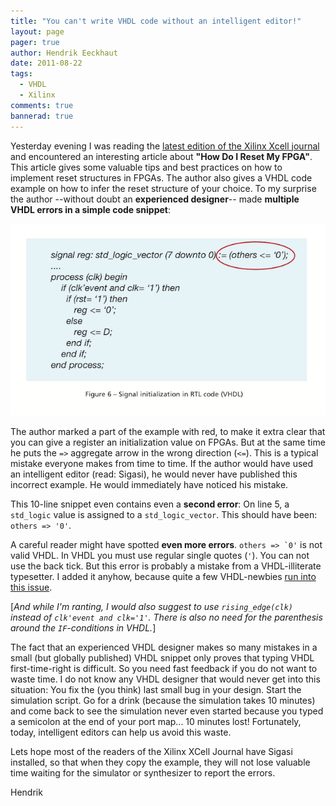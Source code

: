 ```yaml
---
title: "You can't write VHDL code without an intelligent editor!"
layout: page 
pager: true
author: Hendrik Eeckhaut
date: 2011-08-22
tags: 
  - VHDL
  - Xilinx
comments: true
bannerad: true
---
```


Yesterday evening I was reading the [latest edition of the Xilinx Xcell journal](http://issuu.com/xcelljournal/docs/xcell_journal_issue_76?viewMode=magazine&mode=embed) and encountered an interesting article about **"How Do I Reset My FPGA"**. This article gives some valuable tips and best practices on how to implement reset structures in FPGAs. The author also gives a VHDL code example on how to infer the reset structure of your choice.
To my surprise the author --without doubt an **experienced designer**-- made **multiple VHDL errors in a simple code snippet**:

![](images/xcell_reset.png)

The author marked a part of the example with red, to make it extra clear that you can give a register an initialization value on FPGAs. But at the same time he puts the `=>` aggregate arrow in the wrong direction (`<=`). This is a typical mistake everyone makes from time to time.
If the author would have used an intelligent editor (read: Sigasi), he would never have published this incorrect example. He would immediately have noticed his mistake.

This 10-line snippet even contains even a **second error**: On line 5, a `std_logic` value is assigned to a `std_logic_vector`. This should have been:  `others => '0'`.

A careful reader might have spotted **even more errors**. ``others => `0'`` is not valid VHDL. In VHDL you must use regular single quotes (`'`). You can not use the back tick. But this error is probably a mistake from a VHDL-illiterate typesetter. I added it anyhow, because quite a few VHDL-newbies [run into this issue](http://stackoverflow.com/questions/6549276/vhdl-errors-in-flipflop-d-code).

\[*And while I'm ranting, I would also suggest to use `rising_edge(clk)` instead of `clk'event and clk='1'`. There is also no need for the parenthesis around the `IF`-conditions in VHDL.*\]

The fact that an experienced VHDL designer makes so many mistakes in a small (but globally published) VHDL snippet only proves that typing VHDL first-time-right is difficult. So you need fast feedback if you do not want to waste time. I do not know any VHDL designer that would never get into this situation: You fix the (you think) last small bug in your design. Start the simulation script. Go for a drink (because the simulation takes 10 minutes) and come back to see the simulation never even started because you typed a semicolon at the end of your port map... 10 minutes lost!  Fortunately, today, intelligent editors can help us avoid this waste.

Lets hope most of the readers of the Xilinx XCell Journal have Sigasi installed, so that when they copy the example, they will not lose valuable time waiting for the simulator or synthesizer to report the errors.

Hendrik